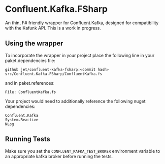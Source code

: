 # Confluent.Kafka.FSharp

An thin, F# friendly wrapper for Confluent.Kafka, designed for compatibility with the Kafunk API. This is a work in progress.

## Using the wrapper

To incorporate the wrapper in your project place the following line in your paket.dependencies file:
```
github jet/confluent-kafka-fsharp:<commit hash> src/Confluent.Kafka.FSharp/ConfluentKafka.fs
```
and in paket.references:
```
File: ConfluentKafka.fs
```
Your project would need to additionally reference the following nuget dependencies:
```
Confluent.Kafka
System.Reactive
NLog
```

## Running Tests

Make sure you set the `CONFLUENT_KAFKA_TEST_BROKER` environment variable to an appropriate kafka broker before running the tests.
